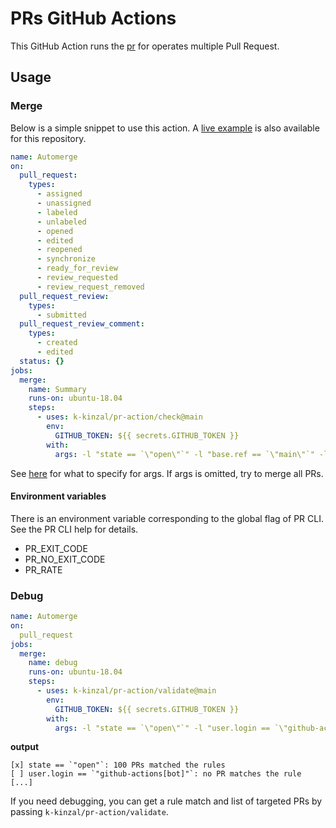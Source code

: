 # PRs GitHub Actions

This GitHub Action runs the [pr](https://github.com/k-kinzal/pr) for operates multiple Pull Request.

## Usage

### Merge

Below is a simple snippet to use this action. A [live example](https://github.com/k-kinzal/pr-action/blob/main/.github/workflows/automerge.yaml) is also available for this repository.

```yaml
name: Automerge
on:
  pull_request:
    types:
      - assigned
      - unassigned
      - labeled
      - unlabeled
      - opened
      - edited
      - reopened
      - synchronize
      - ready_for_review
      - review_requested
      - review_request_removed
  pull_request_review:
    types:
      - submitted
  pull_request_review_comment:
    types:
      - created
      - edited
  status: {}
jobs:
  merge:
    name: Summary
    runs-on: ubuntu-18.04
    steps:
      - uses: k-kinzal/pr-action/check@main
        env:
          GITHUB_TOKEN: ${{ secrets.GITHUB_TOKEN }}
        with:
          args: -l "state == `\"open\"`" -l "base.ref == `\"main\"`" -l "starts_with(head.ref, `\"mod-up-\"`)" -l "user.login == `\"github-actions[bot]\"`"
```

See [here](https://github.com/k-kinzal/pr) for what to specify for args.
If args is omitted, try to merge all PRs.

#### Environment variables

There is an environment variable corresponding to the global flag of PR CLI.
See the PR CLI help for details.

* PR_EXIT_CODE
* PR_NO_EXIT_CODE
* PR_RATE

### Debug

```yaml
name: Automerge
on:
  pull_request
jobs:
  merge:
    name: debug
    runs-on: ubuntu-18.04
    steps:
      - uses: k-kinzal/pr-action/validate@main
        env:
          GITHUB_TOKEN: ${{ secrets.GITHUB_TOKEN }}
        with:
          args: -l "state == `\"open\"`" -l "user.login == `\"github-actions[bot]\"`"
```

**output**
```
[x] state == `"open"`: 100 PRs matched the rules
[ ] user.login == `"github-actions[bot]"`: no PR matches the rule
[...]
```

If you need debugging, you can get a rule match and list of targeted PRs by passing `k-kinzal/pr-action/validate`.
